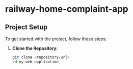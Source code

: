 # railway-home-complaint-app
## Project Setup
To get started with the project, follow these steps:
1. **Clone the Repository:**
   ```sh
   git clone <repository-url>
   cd my-web-application
